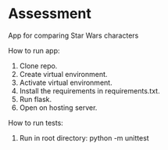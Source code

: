 # Assessment
App for comparing Star Wars characters

How to run app:

1. Clone repo.
2. Create virtual environment.
3. Activate virtual environment.
4. Install the requirements in requirements.txt.
5. Run flask.
6. Open on hosting server.

How to run tests:

1. Run in root directory:
   python -m unittest
